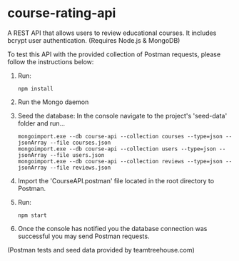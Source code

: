 # course-rating-api
A REST API that allows users to review educational courses. It includes bcrypt user authentication. (Requires Node.js & MongoDB)

To test this API with the provided collection of Postman requests, please follow the instructions below:

1. Run:

       npm install  
       
2. Run the Mongo daemon

3. Seed the database:
In the console navigate to the project's 'seed-data' folder and run...

       mongoimport.exe --db course-api --collection courses --type=json --jsonArray --file courses.json
       mongoimport.exe --db course-api --collection users --type=json --jsonArray --file users.json
       mongoimport.exe --db course-api --collection reviews --type=json --jsonArray --file reviews.json  
    
4. Import the 'CourseAPI.postman' file located in the root directory to Postman. 

5. Run:
                
       npm start
       
6. Once the console has notified you the database connection was successful you may send Postman requests.


(Postman tests and seed data provided by teamtreehouse.com)
